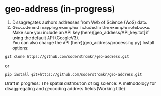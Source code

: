 # geo-address (in-progress)
1. Dissagregates authors addresses from Web of Science (WoS) data.   
1. Geocode and mapping examples included in the example notebooks.   
Make sure you include an API key (here)[geo_address/API_key.txt] if using the default API (GoogleV3). \
You can also change the API (here)[geo_address/processing.py]
Install options:
```
git clone https://github.com/soderstromkr/geo-address.git
```
or
```
pip install git+https://github.com/soderstromkr/geo-address.git
```
Draft in progress: The spatial distribution of big science: A methodology for disaggregating and geocoding address fields (Working title)
